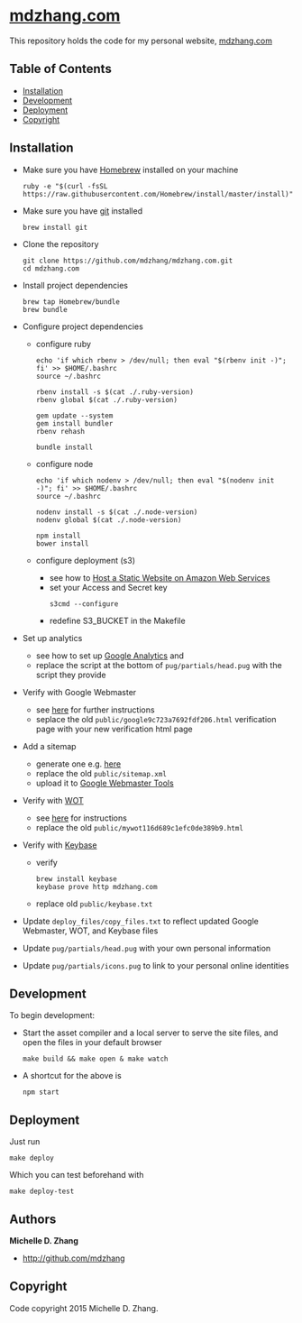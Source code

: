 # [mdzhang.com](http://mdzhang.com)

This repository holds the code for my personal website, [mdzhang.com](http://mdzhang.com)

## Table of Contents

* [Installation](#installation)
* [Development](#development)
* [Deployment](#deployment)
* [Copyright](#copyright)

## Installation

* Make sure you have [Homebrew](http://brew.sh/) installed on your machine
    ```
    ruby -e "$(curl -fsSL https://raw.githubusercontent.com/Homebrew/install/master/install)"
    ```

* Make sure you have [git](https://git-scm.com/) installed
    ```
    brew install git
    ```

* Clone the repository
    ```
    git clone https://github.com/mdzhang/mdzhang.com.git
    cd mdzhang.com
    ```

* Install project dependencies
    ```
    brew tap Homebrew/bundle
    brew bundle
    ```

* Configure project dependencies

    * configure ruby
        ```
        echo 'if which rbenv > /dev/null; then eval "$(rbenv init -)"; fi' >> $HOME/.bashrc
        source ~/.bashrc

        rbenv install -s $(cat ./.ruby-version)
        rbenv global $(cat ./.ruby-version)

        gem update --system
        gem install bundler
        rbenv rehash

        bundle install
        ```

    * configure node
        ```
        echo 'if which nodenv > /dev/null; then eval "$(nodenv init -)"; fi' >> $HOME/.bashrc
        source ~/.bashrc

        nodenv install -s $(cat ./.node-version)
        nodenv global $(cat ./.node-version)

        npm install
        bower install
        ```

    * configure deployment (s3)
        * see how to [Host a Static Website on Amazon Web Services](http://docs.aws.amazon.com/gettingstarted/latest/swh/website-hosting-intro.html)
        * set your Access and Secret key
            ```
            s3cmd --configure
            ```
        * redefine S3_BUCKET in the Makefile

* Set up analytics
  * see how to set up [Google Analytics](https://support.google.com/analytics/answer/1008080) and
  * replace the script at the bottom of `pug/partials/head.pug` with the script they provide

* Verify with Google Webmaster
  * see [here](https://www.google.com/webmasters/) for further instructions
  * seplace the old `public/google9c723a7692fdf206.html` verification page with your new verification html page

* Add a sitemap
  * generate one e.g. [here](https://www.xml-sitemaps.com/])
  * replace the old `public/sitemap.xml`
  * upload it to [Google Webmaster Tools](https://www.google.com/webmasters/tools/sitemap-list)

* Verify with [WOT](https://www.mywot.com/)
  * see [here](https://www.mywot.com/wiki/Verify_your_website) for instructions
  * replace the old `public/mywot116d689c1efc0de389b9.html`

* Verify with [Keybase](https://keybase.io/)
  * verify
      ```
      brew install keybase
      keybase prove http mdzhang.com
      ```
  * replace old `public/keybase.txt`

* Update `deploy_files/copy_files.txt` to reflect updated Google Webmaster, WOT, and Keybase files

* Update `pug/partials/head.pug` with your own personal information

* Update `pug/partials/icons.pug` to link to your personal online identities

## Development

To begin development:

* Start the asset compiler and a local server to serve the site files, and open the files in your default browser
    ```
    make build && make open & make watch
    ```

* A shortcut for the above is
    ```
    npm start
    ```

## Deployment

Just run

```
make deploy
```

Which you can test beforehand with

```
make deploy-test
```

## Authors

**Michelle D. Zhang**

  * <http://github.com/mdzhang>

## Copyright

Code copyright 2015 Michelle D. Zhang.
